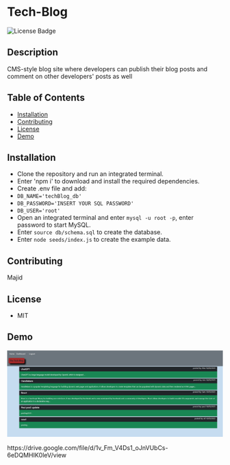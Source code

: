 # Tech-Blog

  ![License Badge](https://img.shields.io/badge/license-MIT-green.svg)

  ## Description
 CMS-style blog site where developers can publish their blog posts and comment on other developers' posts as well




## Table of Contents

* [Installation](#installation)
* [Contributing](#contrubuting)
* [License](#license)
* [Demo](#demo)

## Installation

- Clone the repository and run an integrated terminal.
- Enter 'npm i' to download and install the required dependencies.
- Create .env file and add: 
- `DB_NAME='techBlog_db'`
- `DB_PASSWORD='INSERT YOUR SQL PASSWORD'`
- `DB_USER='root'`
- Open an integrated terminal and enter `mysql -u root -p`, enter password to start MySQL.
- Enter `source db/schema.sql` to create the database.
- Enter `node seeds/index.js` to create the example data.


## Contributing

Majid


## License
- MIT







## Demo

<p >
    <img src="./assets/demo.png">
</p>
https://drive.google.com/file/d/1v_Fm_V4Ds1_oJnVUbCs-6eDQMHIK0leV/view

